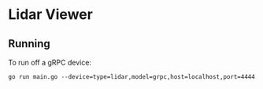 # Lidar Viewer

## Running

To run off a gRPC device:

`go run main.go --device=type=lidar,model=grpc,host=localhost,port=4444`

